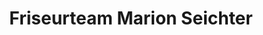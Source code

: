 ---
title: "Friseurteam Marion Seichter"
url: /oberhausen/friseurteam-marion-seichter/
shop: Friseur
---